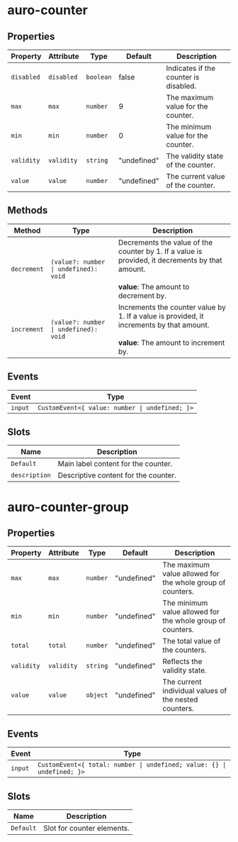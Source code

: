 # auro-counter

## Properties

| Property   | Attribute  | Type      | Default     | Description                           |
|------------|------------|-----------|-------------|---------------------------------------|
| `disabled` | `disabled` | `boolean` | false       | Indicates if the counter is disabled. |
| `max`      | `max`      | `number`  | 9           | The maximum value for the counter.    |
| `min`      | `min`      | `number`  | 0           | The minimum value for the counter.    |
| `validity` | `validity` | `string`  | "undefined" | The validity state of the counter.    |
| `value`    | `value`    | `number`  | "undefined" | The current value of the counter.     |

## Methods

| Method      | Type                                  | Description                                      |
|-------------|---------------------------------------|--------------------------------------------------|
| `decrement` | `(value?: number \| undefined): void` | Decrements the value of the counter by 1. If a value is provided, it decrements by that amount.<br /><br />**value**: The amount to decrement by. |
| `increment` | `(value?: number \| undefined): void` | Increments the counter value by 1. If a value is provided, it increments by that amount.<br /><br />**value**: The amount to increment by. |

## Events

| Event   | Type                                           |
|---------|------------------------------------------------|
| `input` | `CustomEvent<{ value: number \| undefined; }>` |

## Slots

| Name          | Description                          |
|---------------|--------------------------------------|
| `Default`     | Main label content for the counter.  |
| `description` | Descriptive content for the counter. |


# auro-counter-group

## Properties

| Property   | Attribute  | Type     | Default     | Description                                      |
|------------|------------|----------|-------------|--------------------------------------------------|
| `max`      | `max`      | `number` | "undefined" | The maximum value allowed for the whole group of counters. |
| `min`      | `min`      | `number` | "undefined" | The minimum value allowed for the whole group of counters. |
| `total`    | `total`    | `number` | "undefined" | The total value of the counters.                 |
| `validity` | `validity` | `string` | "undefined" | Reflects the validity state.                     |
| `value`    | `value`    | `object` | "undefined" | The current individual values of the nested counters. |

## Events

| Event   | Type                                             |
|---------|--------------------------------------------------|
| `input` | `CustomEvent<{ total: number \| undefined; value: {} \| undefined; }>` |

## Slots

| Name      | Description                |
|-----------|----------------------------|
| `Default` | Slot for counter elements. |
